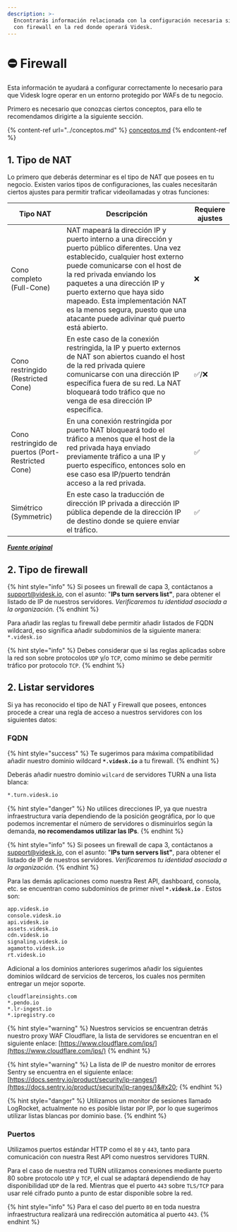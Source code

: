 ```yaml
---
description: >-
  Encontrarás información relacionada con la configuración necesaria si cuentas
  con firewall en la red donde operará Videsk.
---
```


# ⛔ Firewall

Esta información te ayudará a configurar correctamente lo necesario para que Videsk logre operar en un entorno protegido por WAFs de tu negocio.

Primero es necesario que conozcas ciertos conceptos, para ello te recomendamos dirigirte a la siguiente sección.

{% content-ref url="../conceptos.md" %}
[conceptos.md](../conceptos.md)
{% endcontent-ref %}

## 1. Tipo de NAT

Lo primero que deberás determinar es el tipo de NAT que posees en tu negocio. Existen varios tipos de configuraciones, las cuales necesitarán ciertos ajustes para permitir traficar videollamadas y otras funciones:

| Tipo NAT                                           | Descripción                                                                                                                                                                                                                                                                                                                                                                        | Requiere ajustes |
| -------------------------------------------------- | ---------------------------------------------------------------------------------------------------------------------------------------------------------------------------------------------------------------------------------------------------------------------------------------------------------------------------------------------------------------------------------- | ---------------- |
| Cono completo (Full-Cone)                          | NAT mapeará la dirección IP y puerto interno a una dirección y puerto público diferentes. Una vez establecido, cualquier host externo puede comunicarse con el host de la red privada enviando los paquetes a una dirección IP y puerto externo que haya sido mapeado. Esta implementación NAT es la menos segura, puesto que una atacante puede adivinar qué puerto está abierto. | ❌                |
| Cono restringido (Restricted Cone)                 | En este caso de la conexión restringida, la IP y puerto externos de NAT son abiertos cuando el host de la red privada quiere comunicarse con una dirección IP específica fuera de su red. La NAT bloqueará todo tráfico que no venga de esa dirección IP específica.                                                                                                               | ✅/❌              |
| Cono restringido de puertos (Port-Restricted Cone) | En una conexión restringida por puerto NAT bloqueará todo el tráfico a menos que el host de la red privada haya enviado previamente tráfico a una IP y puerto específico, entonces solo en ese caso esa IP/puerto tendrán acceso a la red privada.                                                                                                                                 | ✅                |
| Simétrico (Symmetric)                              | En este caso la traducción de dirección IP privada a dirección IP pública depende de la dirección IP de destino donde se quiere enviar el tráfico.                                                                                                                                                                                                                                 | ✅                |

__[_Fuente original_](https://es.wikipedia.org/wiki/Traducci%C3%B3n\_de\_direcciones\_de\_red)__

## 2. Tipo de firewall

{% hint style="info" %}
Si posees un firewall de capa 3, contáctanos a [support@videsk.io](mailto:support@videsk.io), con el asunto: "**IPs turn servers list"**, para obtener el listado de IP de nuestros servidores. _Verificaremos tu identidad asociada a la organización._
{% endhint %}

Para añadir las reglas tu firewall debe permitir añadir listados de FQDN wildcard, eso significa añadir subdominios de la siguiente manera: `*.videsk.io`

{% hint style="info" %}
Debes considerar que si las reglas aplicadas sobre la red son sobre protocolos `UDP` y/o `TCP`, como mínimo se debe permitir tráfico por protocolo `TCP`.
{% endhint %}

## 2. Listar servidores

Si ya has reconocido el tipo de NAT y Firewall que posees, entonces procede a crear una regla de acceso a nuestros servidores con los siguientes datos:

### FQDN

{% hint style="success" %}
Te sugerimos para máxima compatibilidad añadir nuestro dominio wildcard **`*.videsk.io`** a tu firewall.
{% endhint %}

Deberás añadir nuestro dominio `wilcard` de servidores TURN a una lista blanca:

```bash
*.turn.videsk.io
```

{% hint style="danger" %}
No utilices direcciones IP, ya que nuestra infraestructura varía dependiendo de la posición geográfica, por lo que podemos incrementar el número de servidores o disminuirlos según la demanda, **no recomendamos utilizar las IPs**.
{% endhint %}

{% hint style="info" %}
Si posees un firewall de capa 3, contáctanos a [support@videsk.io](mailto:support@videsk.io), con el asunto: "**IPs turn servers list"**, para obtener el listado de IP de nuestros servidores. _Verificaremos tu identidad asociada a la organización._
{% endhint %}

Para las demás aplicaciones como nuestra Rest API, dashboard, consola, etc. se encuentran como subdominios de primer nivel **`*.videsk.io`** . Estos son:

```bash
app.videsk.io
console.videsk.io
api.videsk.io
assets.videsk.io
cdn.videsk.io
signaling.videsk.io
agamotto.videsk.io
rt.videsk.io
```

Adicional a los dominios anteriores sugerimos añadir los siguientes dominios wildcard de servicios de terceros, los cuales nos permiten entregar un mejor soporte.

```
cloudflareinsights.com
*.pendo.io
*.lr-ingest.io
*.ipregistry.co
```

{% hint style="warning" %}
Nuestros servicios se encuentran detrás nuestro proxy WAF Cloudflare, la lista de servidores se encuentran en el siguiente enlace: [https://www.cloudflare.com/ips/](https://www.cloudflare.com/ips/)
{% endhint %}

{% hint style="warning" %}
La lista de IP de nuestro monitor de errores Sentry se encuentra en el siguiente enlace: [https://docs.sentry.io/product/security/ip-ranges/](https://docs.sentry.io/product/security/ip-ranges/)&#x20;
{% endhint %}

{% hint style="danger" %}
Utilizamos un monitor de sesiones llamado LogRocket, actualmente no es posible listar por IP, por lo que sugerimos utilizar listas blancas por dominio base.
{% endhint %}

### Puertos

Utilizamos puertos estándar HTTP como el `80` y `443`, tanto para comunicación con nuestra Rest API como nuestros servidores TURN.

Para el caso de nuestra red TURN utilizamos conexiones mediante puerto 80 sobre protocolo `UDP` y `TCP`, el cual se adaptará dependiendo de hay disponibilidad `UDP` de la red. Mientras que el puerto `443` sobre `TLS/TCP` para usar relé cifrado punto a punto de estar disponible sobre la red.

{% hint style="info" %}
Para el caso del puerto `80` en toda nuestra infraestructura realizará una redirección automática al puerto `443`.
{% endhint %}
